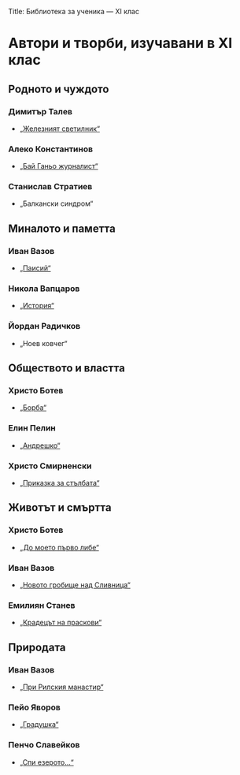Title: Библиотека за ученика — XI клас

# Автори и творби, изучавани в XI клас

## Родното и чуждото

### Димитър Талев
* [„Железният светилник“](/text/569)
### Алеко Константинов
* [„Бай Ганьо журналист“](/text/3706/13#textstart)
### Станислав Стратиев
* „Балкански синдром“

## Миналото и паметта

### Иван Вазов
* [„Паисий“](/text/3854)
### Никола Вапцаров
* [„История“](/text/11418)
### Йордан Радичков
* „Ноев ковчег“

## Обществото и властта

### Христо Ботев
* [„Борба“](/text/3236)
### Елин Пелин
* [„Андрешко“](/text/5283)
### Христо Смирненски
* [„Приказка за стълбата“](/text/4253)

## Животът и смъртта

### Христо Ботев
* [„До моето първо либе“](/text/3231)
### Иван Вазов
* [„Новото гробище над Сливница“](/text/4493)
### Емилиян Станев
* [„Крадецът на праскови“](/text/4127)

## Природата

### Иван Вазов
* [„При Рилския манастир“](/text/4314)
### Пейо Яворов
* [„Градушка“](/text/7070)
### Пенчо Славейков
* [„Спи езерото...“](/text/6557)

